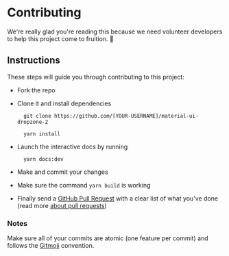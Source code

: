 # Contributing

We're really glad you're reading this because we need volunteer developers to help this project come to fruition. 👏

## Instructions

These steps will guide you through contributing to this project:

- Fork the repo
- Clone it and install dependencies

  ```shell
    git clone https://github.com/[YOUR-USERNAME]/material-ui-dropzone-2

    yarn install
  ```

- Launch the interactive docs by running

  ```shell
    yarn docs:dev
  ```

- Make and commit your changes
- Make sure the command `yarn build` is working
- Finally send a [GitHub Pull Request](https://github.com/Yuvaleros/material-ui-dropzone/compare) with a clear list of what you've done (read more [about pull requests](https://help.github.com/articles/about-pull-requests/))

### Notes

Make sure all of your commits are atomic (one feature per commit) and follows the [Gitmoji](https://gitmoji.carloscuesta.me) convention.
